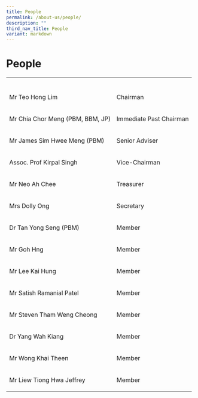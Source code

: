 ```yaml
---
title: People
permalink: /about-us/people/
description: ""
third_nav_title: People
variant: markdown
---
```

<h1>People</h1>
<table style="minWidth: 50px">
<colgroup>
<col>
<col>
</colgroup>
<tbody>
<tr>
<th rowspan="1" colspan="1">
<p></p>
</th>
<th rowspan="1" colspan="1">
<p></p>
</th>
</tr>
<tr>
<td rowspan="1" colspan="1">
<p>Mr Teo Hong Lim</p>
</td>
<td rowspan="1" colspan="1">
<p>Chairman</p>
</td>
</tr>
<tr>
<td rowspan="1" colspan="1">
<p>Mr Chia Chor Meng (PBM, BBM, JP)</p>
</td>
<td rowspan="1" colspan="1">
<p>Immediate Past Chairman</p>
</td>
</tr>
<tr>
<td rowspan="1" colspan="1">
<p>Mr James Sim Hwee Meng (PBM)</p>
</td>
<td rowspan="1" colspan="1">
<p>Senior Adviser</p>
</td>
</tr>
<tr>
<td rowspan="1" colspan="1">
<p>Assoc. Prof Kirpal Singh</p>
</td>
<td rowspan="1" colspan="1">
<p>Vice-Chairman</p>
</td>
</tr>
<tr>
<td rowspan="1" colspan="1">
<p>Mr Neo Ah Chee</p>
</td>
<td rowspan="1" colspan="1">
<p>Treasurer</p>
</td>
</tr>
<tr>
<td rowspan="1" colspan="1">
<p>Mrs Dolly Ong</p>
</td>
<td rowspan="1" colspan="1">
<p>Secretary</p>
</td>
</tr>
<tr>
<td rowspan="1" colspan="1">
<p>Dr Tan Yong Seng (PBM)</p>
</td>
<td rowspan="1" colspan="1">
<p>Member</p>
</td>
</tr>
<tr>
<td rowspan="1" colspan="1">
<p>Mr Goh Hng</p>
</td>
<td rowspan="1" colspan="1">
<p>Member</p>
</td>
</tr>
<tr>
<td rowspan="1" colspan="1">
<p>Mr Lee Kai Hung</p>
</td>
<td rowspan="1" colspan="1">
<p>Member</p>
</td>
</tr>
<tr>
<td rowspan="1" colspan="1">
<p>Mr Satish Ramanial Patel</p>
</td>
<td rowspan="1" colspan="1">
<p>Member</p>
</td>
</tr>
<tr>
<td rowspan="1" colspan="1">
<p>Mr Steven Tham Weng Cheong</p>
</td>
<td rowspan="1" colspan="1">
<p>Member</p>
</td>
</tr>
<tr>
<td rowspan="1" colspan="1">
<p>Dr Yang Wah Kiang</p>
</td>
<td rowspan="1" colspan="1">
<p>Member</p>
</td>
</tr>
<tr>
<td rowspan="1" colspan="1">
<p>Mr Wong Khai Theen</p>
</td>
<td rowspan="1" colspan="1">
<p>Member</p>
</td>
</tr>
<tr>
<td rowspan="1" colspan="1">
<p>Mr Liew Tiong Hwa Jeffrey</p>
</td>
<td rowspan="1" colspan="1">
<p>Member</p>
</td>
</tr>
</tbody>
</table>
<p></p>